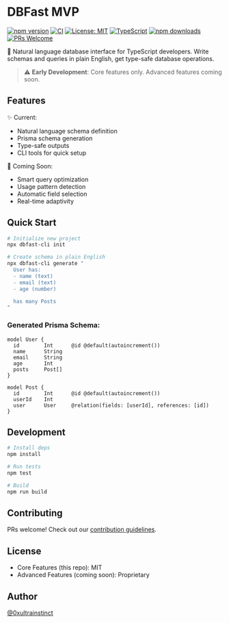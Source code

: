 # DBFast MVP

[![npm version](https://badge.fury.io/js/dbfast-cli.svg)](https://badge.fury.io/js/dbfast-cli)
[![CI](https://github.com/dbfast/dbfast-cli/actions/workflows/ci.yml/badge.svg)](https://github.com/dbfast/dbfast-cli/actions/workflows/ci.yml)
[![License: MIT](https://img.shields.io/badge/License-MIT-yellow.svg)](https://opensource.org/licenses/MIT)
[![TypeScript](https://img.shields.io/badge/TypeScript-97%25-blue)](https://github.com/dbfast/dbfast-cli)
[![npm downloads](https://img.shields.io/npm/dm/dbfast-cli.svg)](https://www.npmjs.com/package/dbfast-cli)
[![PRs Welcome](https://img.shields.io/badge/PRs-welcome-brightgreen.svg)](https://makeapullrequest.com)


🚀 Natural language database interface for TypeScript developers. Write schemas and queries in plain English, get type-safe database operations.

> ⚠️ **Early Development**: Core features only. Advanced features coming soon.

## Features

✨ Current:
- Natural language schema definition
- Prisma schema generation
- Type-safe outputs
- CLI tools for quick setup

🔮 Coming Soon:
- Smart query optimization
- Usage pattern detection
- Automatic field selection
- Real-time adaptivity

## Quick Start

```bash
# Initialize new project
npx dbfast-cli init

# Create schema in plain English
npx dbfast-cli generate "
  User has:
  - name (text)
  - email (text)
  - age (number)

  has many Posts
"
```

### Generated Prisma Schema:
```prisma
model User {
  id        Int      @id @default(autoincrement())
  name      String
  email     String
  age       Int
  posts     Post[]
}

model Post {
  id        Int      @id @default(autoincrement())
  userId    Int
  user      User     @relation(fields: [userId], references: [id])
}
```

## Development

```bash
# Install deps
npm install

# Run tests
npm test

# Build
npm run build
```

## Contributing

PRs welcome! Check out our [contribution guidelines](CONTRIBUTING.md).

## License

- Core Features (this repo): MIT
- Advanced Features (coming soon): Proprietary

## Author

[@0xultrainstinct](https://twitter.com/0xultrainstinct)
```

